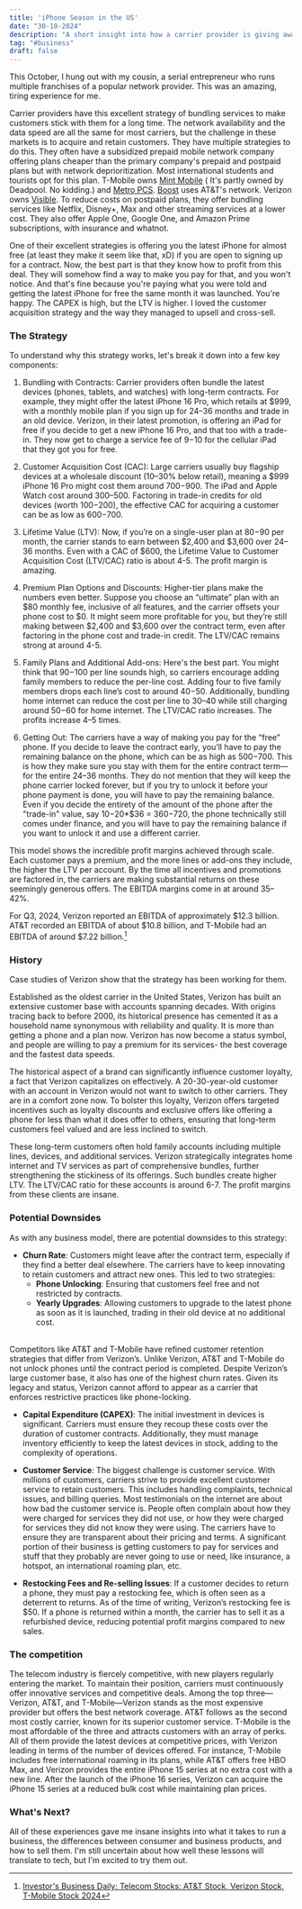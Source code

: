 ```yaml
---
title: 'iPhone Season in the US'
date: "30-10-2024"
description: "A short insight into how a carrier provider is giving away free iPhones"
tag: "#business"
draft: false
---
```


This October, I hung out with my cousin, a serial entrepreneur who runs multiple franchises of a popular network provider. This was an amazing, tiring experience for me. 

Carrier providers have this excellent strategy of bundling services to make customers stick with them for a long time. The network availability and the data speed are all the same for most carriers, but the challenge in these markets is to acquire and retain customers. They have multiple strategies to do this. They often have a subsidized prepaid mobile network company offering plans cheaper than the primary company's prepaid and postpaid plans but with network deprioritization. Most international students and tourists opt for this plan. T-Mobile owns [Mint Mobile](https://www.mintmobile.com/) ( It's partly owned by Deadpool. No kidding.) and [Metro PCS](https://www.metrobyt-mobile.com/). [Boost](https://www.boostmobile.com/) uses AT&T's network. Verizon owns [Visible](https://www.visible.com/). To reduce costs on postpaid plans, they offer bundling services like Netflix, Disney+, Max and other streaming services at a lower cost. They also offer Apple One, Google One, and Amazon Prime subscriptions, with insurance and whatnot.

One of their excellent strategies is offering you the latest iPhone for almost free (at least they make it seem like that, xD) if you are open to signing up for a contract. Now, the best part is that they know how to profit from this deal. They will somehow find a way to make you pay for that, and you won't notice. And that's fine because you're paying what you were told and getting the latest iPhone for free the same month it was launched. You're happy. The CAPEX is high, but the LTV is higher. I loved the customer acquisition strategy and the way they managed to upsell and cross-sell.

### The Strategy

To understand why this strategy works, let's break it down into a few key components:

1. Bundling with Contracts: Carrier providers often bundle the latest devices (phones, tablets, and watches) with long-term contracts. For example, they might offer the latest iPhone 16 Pro, which retails at $999, with a monthly mobile plan if you sign up for 24–36 months and trade in an old device. Verizon, in their latest promotion, is offering an iPad for free if you decide to get a new iPhone 16 Pro,  and that too with a trade-in. They now get to charge a service fee of $9-$10 for the cellular iPad that they got you for free.

2. Customer Acquisition Cost (CAC): Large carriers usually buy flagship devices at a wholesale discount (10–30% below retail), meaning a $999 iPhone 16 Pro might cost them around $700-$900. The iPad and Apple Watch cost around $300–$500. Factoring in trade-in credits for old devices (worth $100-$200), the effective CAC for acquiring a customer can be as low as $600-$700.

3. Lifetime Value (LTV): Now, if you’re on a single-user plan at $80-$90 per month, the carrier stands to earn between $2,400 and $3,600 over 24–36 months. Even with a CAC of $600, the Lifetime Value to Customer Acquisition Cost (LTV/CAC) ratio is about 4-5. The profit margin is amazing.

4. Premium Plan Options and Discounts: Higher-tier plans make the numbers even better. Suppose you choose an “ultimate” plan with an $80 monthly fee, inclusive of all features, and the carrier offsets your phone cost to $0. It might seem more profitable for you, but they’re still making between $2,400 and $3,600 over the contract term, even after factoring in the phone cost and trade-in credit. The LTV/CAC remains strong at around 4-5.

5. Family Plans and Additional Add-ons: Here's the best part. You might think that $90-$100 per line sounds high, so carriers encourage adding family members to reduce the per-line cost. Adding four to five family members drops each line’s cost to around $40-$50. Additionally, bundling home internet can reduce the cost per line to $30–$40 while still charging around $50-$60 for home internet. The LTV/CAC ratio increases. The profits increase 4–5 times. 

6. Getting Out: The carriers have a way of making you pay for the “free” phone. If you decide to leave the contract early, you’ll have to pay the remaining balance on the phone, which can be as high as $500-$700. This is how they make sure you stay with them for the entire contract term—for the entire 24–36 months. They do not mention that they will keep the phone carrier locked forever, but if you try to unlock it before your phone payment is done, you will have to pay the remaining balance. Even if you decide the entirety of the amount of the phone after the "trade-in" value, say $10-$20*$36 = $360-$720, the phone technically still comes under finance, and you will have to pay the remaining balance if you want to unlock it and use a different carrier. 

This model shows the incredible profit margins achieved through scale. Each customer pays a premium, and the more lines or add-ons they include, the higher the LTV per account. By the time all incentives and promotions are factored in, the carriers are making substantial returns on these seemingly generous offers. The EBITDA margins come in at around 35–42%.

For Q3, 2024, Verizon reported an EBITDA of approximately $12.3 billion. AT&T recorded an EBITDA of about $10.8 billion, and T-Mobile had an EBITDA of around $7.22 billion.[^1]

[^1]: [Investor's Business Daily: Telecom Stocks: AT&T Stock, Verizon Stock, T-Mobile Stock 2024](https://www.investors.com/news/technology/telecom-stocks-att-stock-verizon-stock-tmobile-stock-2024/#:~:text=AT&T%20Stock:%20Q3%20Earnings%20Seen,are%20the%20highest%20spending%20customers.)

### History

Case studies of Verizon show that the strategy has been working for them.

Established as the oldest carrier in the United States, Verizon has built an extensive customer base with accounts spanning decades. With origins tracing back to before 2000, its historical presence has cemented it as a household name synonymous with reliability and quality. It is more than getting a phone and a plan now. Verizon has now become a status symbol, and people are willing to pay a premium for its services- the best coverage and the fastest data speeds.

The historical aspect of a brand can significantly influence customer loyalty, a fact that Verizon capitalizes on effectively. A 20-30-year-old customer with an account in Verizon would not want to switch to other carriers. They are in a comfort zone now. To bolster this loyalty, Verizon offers targeted incentives such as loyalty discounts and exclusive offers like offering a phone for less than what it does offer to others, ensuring that long-term customers feel valued and are less inclined to switch. 

These long-term customers often hold family accounts including multiple lines, devices, and additional services. Verizon strategically integrates home internet and TV services as part of comprehensive bundles, further strengthening the stickiness of its offerings. Such bundles create higher LTV. The LTV/CAC ratio for these accounts is around 6-7. The profit margins from these clients are insane.

### Potential Downsides

As with any business model, there are potential downsides to this strategy:

- **Churn Rate**: Customers might leave after the contract term, especially if they find a better deal elsewhere. The carriers have to keep innovating to retain customers and attract new ones. This led to two strategies:
     - **Phone Unlocking**: Ensuring that customers feel free and not restricted by contracts.
     - **Yearly Upgrades**: Allowing customers to upgrade to the latest phone as soon as it is launched, trading in their old device at no additional cost.
    <br>

 Competitors like AT&T and T-Mobile have refined customer retention strategies that differ from Verizon’s. Unlike Verizon, AT&T and T-Mobile do not unlock phones until the contract period is completed. Despite Verizon’s large customer base, it also has one of the highest churn rates. Given its legacy and status, Verizon cannot afford to appear as a carrier that enforces restrictive practices like phone-locking.

- **Capital Expenditure (CAPEX)**: The initial investment in devices is significant. Carriers must ensure they recoup these costs over the duration of customer contracts. Additionally, they must manage inventory efficiently to keep the latest devices in stock, adding to the complexity of operations.

- **Customer Service**: The biggest challenge is customer service. With millions of customers, carriers strive to provide excellent customer service to retain customers. This includes handling complaints, technical issues, and billing queries. Most testimonials on the internet are about how bad the customer service is. People often complain about how they were charged for services they did not use, or how they were charged for services they did not know they were using. The carriers have to ensure they are transparent about their pricing and terms. A significant portion of their business is getting customers to pay for services and stuff that they probably are never going to use or need, like insurance, a hotspot, an international roaming plan, etc.

- **Restocking Fees and Re-selling Issues**: If a customer decides to return a phone, they must pay a restocking fee, which is often seen as a deterrent to returns. As of the time of writing, Verizon’s restocking fee is $50. If a phone is returned within a month, the carrier has to sell it as a refurbished device, reducing potential profit margins compared to new sales.

### The competition

The telecom industry is fiercely competitive, with new players regularly entering the market. To maintain their position, carriers must continuously offer innovative services and competitive deals. Among the top three—Verizon, AT&T, and T-Mobile—Verizon stands as the most expensive provider but offers the best network coverage. AT&T follows as the second most costly carrier, known for its superior customer service. T-Mobile is the most affordable of the three and attracts customers with an array of perks. All of them provide the latest devices at competitive prices, with Verizon leading in terms of the number of devices offered. For instance, T-Mobile includes free international roaming in its plans, while AT&T offers free HBO Max, and Verizon provides the entire iPhone 15 series at no extra cost with a new line. After the launch of the iPhone 16 series, Verizon can acquire the iPhone 15 series at a reduced bulk cost while maintaining plan prices.

### What's Next?

All of these experiences gave me insane insights into what it takes to run a business, the differences between consumer and business products, and how to sell them. I'm still uncertain about how well these lessons will translate to tech, but I'm excited to try them out.